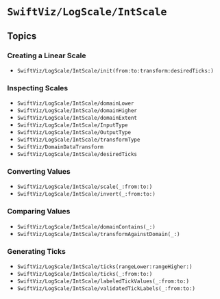 # ``SwiftViz/LogScale/IntScale``

## Topics

### Creating a Linear Scale

- ``SwiftViz/LogScale/IntScale/init(from:to:transform:desiredTicks:)``

### Inspecting Scales

- ``SwiftViz/LogScale/IntScale/domainLower``
- ``SwiftViz/LogScale/IntScale/domainHigher``
- ``SwiftViz/LogScale/IntScale/domainExtent``
- ``SwiftViz/LogScale/IntScale/InputType``
- ``SwiftViz/LogScale/IntScale/OutputType``
- ``SwiftViz/LogScale/IntScale/transformType``
- ``SwiftViz/DomainDataTransform``
- ``SwiftViz/LogScale/IntScale/desiredTicks``

### Converting Values 

- ``SwiftViz/LogScale/IntScale/scale(_:from:to:)``
- ``SwiftViz/LogScale/IntScale/invert(_:from:to:)``

### Comparing Values

- ``SwiftViz/LogScale/IntScale/domainContains(_:)``
- ``SwiftViz/LogScale/IntScale/transformAgainstDomain(_:)``

### Generating Ticks

- ``SwiftViz/LogScale/IntScale/ticks(rangeLower:rangeHigher:)``
- ``SwiftViz/LogScale/IntScale/ticks(_:from:to:)``
- ``SwiftViz/LogScale/IntScale/labeledTickValues(_:from:to:)``
- ``SwiftViz/LogScale/IntScale/validatedTickLabels(_:from:to:)``

